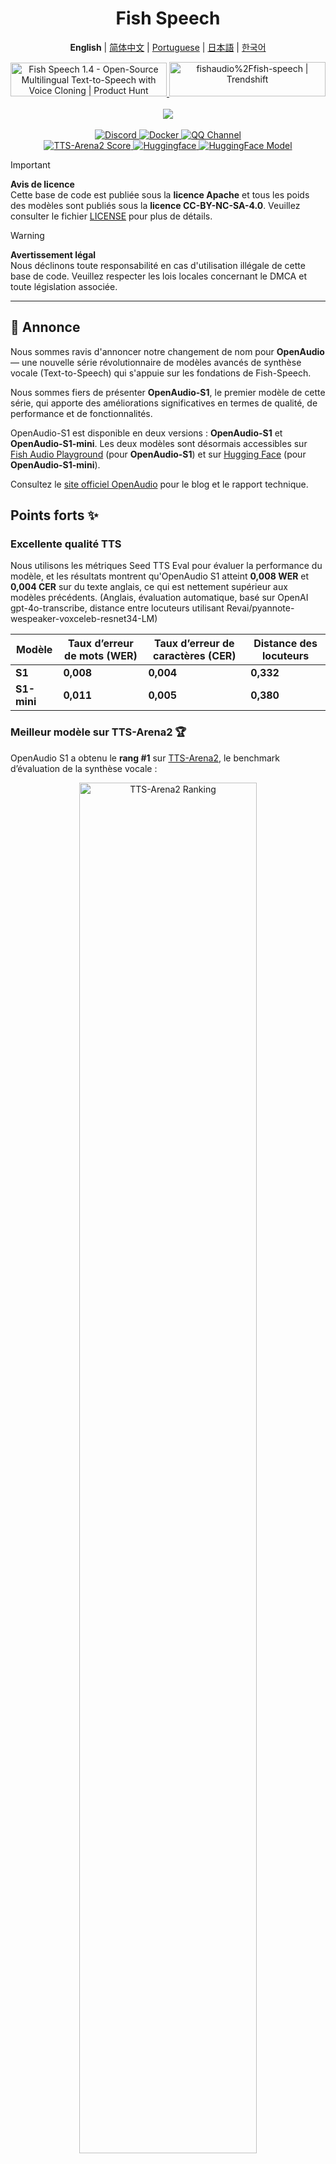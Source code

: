 <div align="center">
<h1>Fish Speech</h1>

**English** | [简体中文](docs/README.zh.md) | [Portuguese](docs/README.pt-BR.md) | [日本語](docs/README.ja.md) | [한국어](docs/README.ko.md) <br>

<a href="https://www.producthunt.com/posts/fish-speech-1-4?embed=true&utm_source=badge-featured&utm_medium=badge&utm_souce=badge-fish&#0045;speech&#0045;1&#0045;4" target="_blank">
    <img src="https://api.producthunt.com/widgets/embed-image/v1/featured.svg?post_id=488440&theme=light" alt="Fish&#0032;Speech&#0032;1&#0046;4 - Open&#0045;Source&#0032;Multilingual&#0032;Text&#0045;to&#0045;Speech&#0032;with&#0032;Voice&#0032;Cloning | Product Hunt" style="width: 250px; height: 54px;" width="250" height="54" />
</a>
<a href="https://trendshift.io/repositories/7014" target="_blank">
    <img src="https://trendshift.io/api/badge/repositories/7014" alt="fishaudio%2Ffish-speech | Trendshift" style="width: 250px; height: 55px;" width="250" height="55"/>
</a>
<br>
</div>
<br>

<div align="center">
    <img src="https://count.getloli.com/get/@fish-speech?theme=asoul" /><br>
</div>

<br>

<div align="center">
    <a target="_blank" href="https://discord.gg/Es5qTB9BcN">
        <img alt="Discord" src="https://img.shields.io/discord/1214047546020728892?color=%23738ADB&label=Discord&logo=discord&logoColor=white&style=flat-square"/>
    </a>
    <a target="_blank" href="https://hub.docker.com/r/fishaudio/fish-speech">
        <img alt="Docker" src="https://img.shields.io/docker/pulls/fishaudio/fish-speech?style=flat-square&logo=docker"/>
    </a>
    <a target="_blank" href="https://pd.qq.com/s/bwxia254o">
      <img alt="QQ Channel" src="https://img.shields.io/badge/QQ-blue?logo=tencentqq">
    </a>
</div>

<div align="center">
    <a target="_blank" href="https://huggingface.co/spaces/TTS-AGI/TTS-Arena-V2">
      <img alt="TTS-Arena2 Score" src="https://img.shields.io/badge/TTS_Arena2-Rank_%231-gold?style=flat-square&logo=trophy&logoColor=white">
    </a>
    <a target="_blank" href="https://huggingface.co/spaces/fishaudio/fish-speech-1">
        <img alt="Huggingface" src="https://img.shields.io/badge/🤗%20-space%20demo-yellow"/>
    </a>
    <a target="_blank" href="https://huggingface.co/fishaudio/openaudio-s1-mini">
        <img alt="HuggingFace Model" src="https://img.shields.io/badge/🤗%20-models-orange"/>
    </a>
</div>

> [!IMPORTANT]
> **Avis de licence**  
> Cette base de code est publiée sous la **licence Apache** et tous les poids des modèles sont publiés sous la **licence CC-BY-NC-SA-4.0**. Veuillez consulter le fichier [LICENSE](LICENSE) pour plus de détails.

> [!WARNING]
> **Avertissement légal**  
> Nous déclinons toute responsabilité en cas d'utilisation illégale de cette base de code. Veuillez respecter les lois locales concernant le DMCA et toute législation associée.

---

## 🎉 Annonce

Nous sommes ravis d'annoncer notre changement de nom pour **OpenAudio** — une nouvelle série révolutionnaire de modèles avancés de synthèse vocale (Text-to-Speech) qui s'appuie sur les fondations de Fish-Speech.

Nous sommes fiers de présenter **OpenAudio-S1**, le premier modèle de cette série, qui apporte des améliorations significatives en termes de qualité, de performance et de fonctionnalités.

OpenAudio-S1 est disponible en deux versions : **OpenAudio-S1** et **OpenAudio-S1-mini**. Les deux modèles sont désormais accessibles sur [Fish Audio Playground](https://fish.audio) (pour **OpenAudio-S1**) et sur [Hugging Face](https://huggingface.co/fishaudio/openaudio-s1-mini) (pour **OpenAudio-S1-mini**).

Consultez le [site officiel OpenAudio](https://openaudio.com/blogs/s1) pour le blog et le rapport technique.

## Points forts ✨

### **Excellente qualité TTS**

Nous utilisons les métriques Seed TTS Eval pour évaluer la performance du modèle, et les résultats montrent qu'OpenAudio S1 atteint **0,008 WER** et **0,004 CER** sur du texte anglais, ce qui est nettement supérieur aux modèles précédents. (Anglais, évaluation automatique, basé sur OpenAI gpt-4o-transcribe, distance entre locuteurs utilisant Revai/pyannote-wespeaker-voxceleb-resnet34-LM)

| Modèle | Taux d’erreur de mots (WER) | Taux d’erreur de caractères (CER) | Distance des locuteurs |
|--------|-----------------------------|-----------------------------------|-----------------------|
| **S1** | **0,008**  | **0,004**  | **0,332** |
| **S1-mini** | **0,011** | **0,005** | **0,380** |

### **Meilleur modèle sur TTS-Arena2** 🏆

OpenAudio S1 a obtenu le **rang #1** sur [TTS-Arena2](https://arena.speechcolab.org/), le benchmark d’évaluation de la synthèse vocale :

<div align="center">
    <img src="https://raw.githubusercontent.com/fishaudio/fish-speech/main/docs/assets/Elo.jpg" alt="TTS-Arena2 Ranking" style="width: 75%;" />
</div>

### **Contrôle de la parole**

OpenAudio S1 **prend en charge une variété de marqueurs émotionnels, de tonalité et spéciaux** pour enrichir la synthèse vocale :

- **Émotions de base** :
```
(angry) (sad) (excited) (surprised) (satisfied) (delighted) 
(scared) (worried) (upset) (nervous) (frustrated) (depressed)
(empathetic) (embarrassed) (disgusted) (moved) (proud) (relaxed)
(grateful) (confident) (interested) (curious) (confused) (joyful)
```

- **Émotions avancées** :
```
(disdainful) (unhappy) (anxious) (hysterical) (indifferent) 
(impatient) (guilty) (scornful) (panicked) (furious) (reluctant)
(keen) (disapproving) (negative) (denying) (astonished) (serious)
(sarcastic) (conciliative) (comforting) (sincere) (sneering)
(hesitating) (yielding) (painful) (awkward) (amused)
```

- **Marqueurs de tonalité** :
```
(in a hurry tone) (shouting) (screaming) (whispering) (soft tone)
```

- **Effets audio spéciaux** :
```
(laughing) (chuckling) (sobbing) (crying loudly) (sighing) (panting)
(groaning) (crowd laughing) (background laughter) (audience laughing)
```

Vous pouvez aussi utiliser Ha,ha,ha pour contrôler, de nombreux autres cas restent à explorer par vous-même.

(Actuellement disponible pour l’anglais, le chinois et le japonais, d’autres langues arrivent bientôt !)

### **Deux types de modèles**

| Modèle | Taille | Disponibilité | Fonctionnalités |
|--------|--------|---------------|-----------------|
| **S1** | 4B paramètres | Disponible sur [fish.audio](fish.audio) | Modèle phare toutes options |
| **S1-mini** | 0,5B paramètres | Disponible sur huggingface [hf space](https://huggingface.co/spaces/fishaudio/openaudio-s1-mini) | Version distillée avec capacités principales |

S1 et S1-mini intègrent tous deux l’apprentissage par renforcement en ligne à partir du retour humain (RLHF).

## **Fonctionnalités**

1. **TTS Zero-shot & Few-shot :** Saisissez un échantillon vocal de 10 à 30 secondes pour générer une sortie TTS de haute qualité. **Pour un guide détaillé, voir [Meilleures pratiques pour le clonage de voix](https://docs.fish.audio/text-to-speech/voice-clone-best-practices).**

2. **Support multilingue et interlingue :** Copiez/collez simplement du texte multilingue dans la boîte de saisie—aucune inquiétude à avoir sur la langue. Actuellement supporte l’anglais, le japonais, le coréen, le chinois, le français, l’allemand, l’arabe et l’espagnol.

3. **Aucune dépendance aux phonèmes :** Le modèle possède de solides capacités de généralisation et ne dépend pas des phonèmes pour la synthèse vocale. Il peut traiter du texte dans n’importe quel alphabet.

4. **Grande précision :** Atteint un faible taux d’erreur de caractères (CER) d’environ 0,4% et un taux d’erreur de mots (WER) d’environ 0,8% pour Seed-TTS Eval.

5. **Rapide :** Avec l’accélération fish-tech, le facteur temps réel est d’environ 1:5 sur un portable Nvidia RTX 4060 et 1:15 sur une Nvidia RTX 4090.

6. **WebUI pour l’inférence :** Propose une interface web conviviale basée sur Gradio, compatible avec Chrome, Firefox, Edge et d’autres navigateurs.

7. **Inférence GUI :** Offre une interface graphique PyQt6 qui fonctionne parfaitement avec le serveur d’API. Compatible Linux, Windows et macOS. [Voir GUI](https://github.com/AnyaCoder/fish-speech-gui).

8. **Prêt pour le déploiement :** Déployez facilement un serveur d’inférence avec support natif pour Linux, Windows (MacOS bientôt disponible), avec une perte de vitesse minimale.

## **Médias & Démonstrations**

<div align="center">

### **Réseaux sociaux**
<a href="https://x.com/FishAudio/status/1929915992299450398" target="_blank">
    <img src="https://img.shields.io/badge/𝕏-Latest_Demo-black?style=for-the-badge&logo=x&logoColor=white" alt="Latest Demo on X" />
</a>

### **Démos interactives**
<a href="https://fish.audio" target="_blank">
    <img src="https://img.shields.io/badge/Fish_Audio-Try_OpenAudio_S1-blue?style=for-the-badge" alt="Try OpenAudio S1" />
</a>
<a href="https://huggingface.co/spaces/fishaudio/openaudio-s1-mini" target="_blank">
    <img src="https://img.shields.io/badge/Hugging_Face-Try_S1_Mini-yellow?style=for-the-badge" alt="Try S1 Mini" />
</a>

### **Vidéos de présentation**

<a href="https://www.youtube.com/watch?v=SYuPvd7m06A" target="_blank">
    <img src="https://raw.githubusercontent.com/fishaudio/fish-speech/main/docs/assets/Thumbnail.jpg" alt="OpenAudio S1 Video" style="width: 50%;" />
</a>

### **Exemples audio**
<div style="margin: 20px 0;">
    <em> Des exemples audio de haute qualité seront bientôt disponibles, démontrant nos capacités TTS multilingues dans différentes langues et émotions.</em>
</div>

</div>

---

## Documents

- [Build Envrionment](https://raw.githubusercontent.com/fishaudio/fish-speech/main/docs/en/install.md)
- [Inference](https://raw.githubusercontent.com/fishaudio/fish-speech/main/docs/en/inference.md)

## Remerciements

- [VITS2 (daniilrobnikov)](https://github.com/daniilrobnikov/vits2)
- [Bert-VITS2](https://github.com/fishaudio/Bert-VITS2)
- [GPT VITS](https://github.com/innnky/gpt-vits)
- [MQTTS](https://github.com/b04901014/MQTTS)
- [GPT Fast](https://github.com/pytorch-labs/gpt-fast)
- [GPT-SoVITS](https://github.com/RVC-Boss/GPT-SoVITS)
- [Qwen3](https://github.com/QwenLM/Qwen3)

## Rapport technique (V1.4)
```bibtex
@misc{fish-speech-v1.4,
      title={Fish-Speech: Leveraging Large Language Models for Advanced Multilingual Text-to-Speech Synthesis},
      author={Shijia Liao and Yuxuan Wang and Tianyu Li and Yifan Cheng and Ruoyi Zhang and Rongzhi Zhou and Yijin Xing},
      year={2024},
```
      eprint={2411.01156},
      archivePrefix={arXiv},
      primaryClass={cs.SD},
      url={https://arxiv.org/abs/2411.01156},
}
```

---

Tranlated By [Open Ai Tx](https://github.com/OpenAiTx/OpenAiTx) | Last indexed: 2025-06-10

---